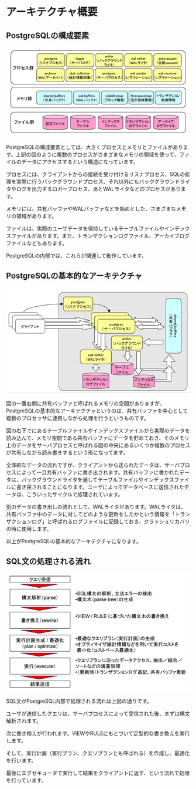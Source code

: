 # アーキテクチャ概要

## PostgreSQLの構成要素

![PostgreSQLの構成要素](1-1.jpg "PostgreSQLの構成要素")

PostgreSQLの構成要素としては、大きくプロセスとメモリとファイルがあります。上記の図のように複数のプロセスがさまざまなメモリの領域を使って、ファイルのデータにアクセスするという構造になっています。

プロセスには、クライアントからの接続を受け付けるリスナプロセス、SQLの処理を実際に行うバックグラウンドプロセス、それ以外にもバックグラウンドライタやログを出力するロガープロセス、あとWALライタなどのプロセスがあります。

メモリには、共有バッファやWALバッファなどを始めとした、さまざまなメモリの領域があります。

ファイルは、実際のユーザデータを保持しているテーブルファイルやインデックスファイルがあります。また、トランザクションログファイル、アーカイブログファイルなどもあります。

PostgreSQLの内部では、これらが関連して動作しています。

## PostgreSQLの基本的なアーキテクチャ

![PostgreSQLの基本的なアーキテクチャ](1-2.jpg "PostgreSQLの基本的なアーキテクチャ")

図の一番右側に共有バッファと呼ばれるメモリの空間がありますが、PostgreSQLの基本的なアーキテクチャというのは、共有バッファを中心として複数のプロセッサに連携しながら処理を行うというものです。

図の右下でにあるテーブルファイルやインデックスファイルから実際のデータを読み込んで、メモリ空間である共有バッファにデータを貯めておき、そのメモリ上のデータをサーバプロセスと呼ばれる図の中央にあるいくつか複数のプロセスが共有しながら読み書きするという形になってます。

全体的なデータの流れですが、クライアントから送られたデータは、サーバプロセスによって一旦共有バッファに書き出されます。共有バッファに書かれたデータは、バックグラウンドライタを通してテーブルファイルやインデックスファイルに書き戻されることになります。ユーザによってデータベースに送信されたデータは、こういったサイクルで処理されています。

別のデータの書き出しの流れとして、WALライタがあります。WALライタは、共有バッファ中のデータに対してどのような更新をしたかという情報を「トランザクションログ」と呼ばれるログファイルに記録しておき、クラッシュリカバリの時に使用します。

以上がPostgreSQLの基本的なアーキテクチャになります。

## SQL文の処理される流れ

![SQL文の処理される流れ](1-3.jpg "SQL文の処理される流れ")

SQL文がPostgreSQL内部で処理される流れは上図の通りです。

ユーザが送信したクエリは、サーバプロセスによって受信された後、まずは構文解析されます。

次に書き換えが行われます。VIEWやRULEにもとづいて定型的な書き換えを実行します。

そして、実行計画（実行プラン、クエリプランとも呼ばれる）を作成し、最適化を行います。

最後にエグゼキュータで実行して結果をクライアントに返す、という流れで処理を行っています。
